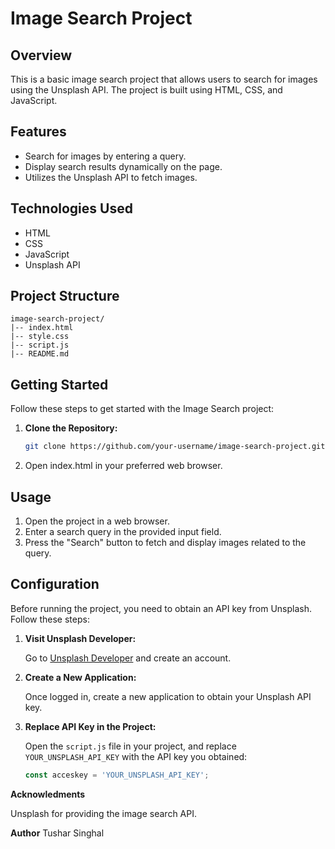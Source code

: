 # Image Search Project

## Overview

This is a basic image search project that allows users to search for images using the Unsplash API. The project is built using HTML, CSS, and JavaScript.

## Features

- Search for images by entering a query.
- Display search results dynamically on the page.
- Utilizes the Unsplash API to fetch images.

## Technologies Used

- HTML
- CSS
- JavaScript
- Unsplash API

## Project Structure

```plaintext
image-search-project/
|-- index.html
|-- style.css
|-- script.js
|-- README.md
```
## Getting Started

Follow these steps to get started with the Image Search project:

1. **Clone the Repository:**

   ```bash
   git clone https://github.com/your-username/image-search-project.git

2. Open index.html in your preferred web browser.
   
## Usage
   
1. Open the project in a web browser.
2. Enter a search query in the provided input field.
3. Press the "Search" button to fetch and display images related to the query.

## Configuration

Before running the project, you need to obtain an API key from Unsplash. Follow these steps:

1. **Visit Unsplash Developer:**

   Go to [Unsplash Developer](https://unsplash.com/developers) and create an account.

2. **Create a New Application:**

   Once logged in, create a new application to obtain your Unsplash API key.

3. **Replace API Key in the Project:**

   Open the `script.js` file in your project, and replace `YOUR_UNSPLASH_API_KEY` with the API key you obtained:

   ```javascript
   const acceskey = 'YOUR_UNSPLASH_API_KEY';

  **Acknowledments**

  Unsplash for providing the image search API.
  
  **Author**
  Tushar Singhal
  
   

